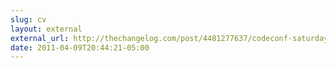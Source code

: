 ```yaml
---
slug: cv
layout: external
external_url: http://thechangelog.com/post/4481277637/codeconf-saturday-summary
date: 2011-04-09T20:44:21-05:00
---
```

